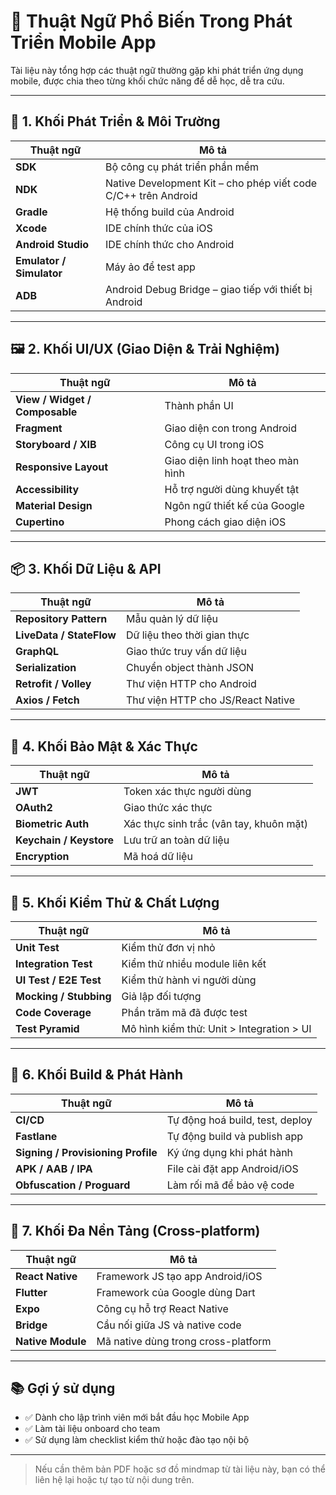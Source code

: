 # 📱 Thuật Ngữ Phổ Biến Trong Phát Triển Mobile App

Tài liệu này tổng hợp các thuật ngữ thường gặp khi phát triển ứng dụng mobile, được chia theo từng khối chức năng để dễ học, dễ tra cứu.

---

## 🔧 1. Khối Phát Triển & Môi Trường

| Thuật ngữ                | Mô tả                                                          |
| ------------------------ | -------------------------------------------------------------- |
| **SDK**                  | Bộ công cụ phát triển phần mềm                                 |
| **NDK**                  | Native Development Kit – cho phép viết code C/C++ trên Android |
| **Gradle**               | Hệ thống build của Android                                     |
| **Xcode**                | IDE chính thức của iOS                                         |
| **Android Studio**       | IDE chính thức cho Android                                     |
| **Emulator / Simulator** | Máy ảo để test app                                             |
| **ADB**                  | Android Debug Bridge – giao tiếp với thiết bị Android          |

---

## 🖼 2. Khối UI/UX (Giao Diện & Trải Nghiệm)

| Thuật ngữ                      | Mô tả                             |
| ------------------------------ | --------------------------------- |
| **View / Widget / Composable** | Thành phần UI                     |
| **Fragment**                   | Giao diện con trong Android       |
| **Storyboard / XIB**           | Công cụ UI trong iOS              |
| **Responsive Layout**          | Giao diện linh hoạt theo màn hình |
| **Accessibility**              | Hỗ trợ người dùng khuyết tật      |
| **Material Design**            | Ngôn ngữ thiết kế của Google      |
| **Cupertino**                  | Phong cách giao diện iOS          |

---

## 📦 3. Khối Dữ Liệu & API

| Thuật ngữ                | Mô tả                             |
| ------------------------ | --------------------------------- |
| **Repository Pattern**   | Mẫu quản lý dữ liệu               |
| **LiveData / StateFlow** | Dữ liệu theo thời gian thực       |
| **GraphQL**              | Giao thức truy vấn dữ liệu        |
| **Serialization**        | Chuyển object thành JSON          |
| **Retrofit / Volley**    | Thư viện HTTP cho Android         |
| **Axios / Fetch**        | Thư viện HTTP cho JS/React Native |

---

## 🔐 4. Khối Bảo Mật & Xác Thực

| Thuật ngữ               | Mô tả                                   |
| ----------------------- | --------------------------------------- |
| **JWT**                 | Token xác thực người dùng               |
| **OAuth2**              | Giao thức xác thực                      |
| **Biometric Auth**      | Xác thực sinh trắc (vân tay, khuôn mặt) |
| **Keychain / Keystore** | Lưu trữ an toàn dữ liệu                 |
| **Encryption**          | Mã hoá dữ liệu                          |

---

## 🧪 5. Khối Kiểm Thử & Chất Lượng

| Thuật ngữ              | Mô tả                                     |
| ---------------------- | ----------------------------------------- |
| **Unit Test**          | Kiểm thử đơn vị nhỏ                       |
| **Integration Test**   | Kiểm thử nhiều module liên kết            |
| **UI Test / E2E Test** | Kiểm thử hành vi người dùng               |
| **Mocking / Stubbing** | Giả lập đối tượng                         |
| **Code Coverage**      | Phần trăm mã đã được test                 |
| **Test Pyramid**       | Mô hình kiểm thử: Unit > Integration > UI |

---

## 🚀 6. Khối Build & Phát Hành

| Thuật ngữ                          | Mô tả                           |
| ---------------------------------- | ------------------------------- |
| **CI/CD**                          | Tự động hoá build, test, deploy |
| **Fastlane**                       | Tự động build và publish app    |
| **Signing / Provisioning Profile** | Ký ứng dụng khi phát hành       |
| **APK / AAB / IPA**                | File cài đặt app Android/iOS    |
| **Obfuscation / Proguard**         | Làm rối mã để bảo vệ code       |

---

## 📱 7. Khối Đa Nền Tảng (Cross-platform)

| Thuật ngữ         | Mô tả                               |
| ----------------- | ----------------------------------- |
| **React Native**  | Framework JS tạo app Android/iOS    |
| **Flutter**       | Framework của Google dùng Dart      |
| **Expo**          | Công cụ hỗ trợ React Native         |
| **Bridge**        | Cầu nối giữa JS và native code      |
| **Native Module** | Mã native dùng trong cross-platform |

---

## 📚 Gợi ý sử dụng

- ✅ Dành cho lập trình viên mới bắt đầu học Mobile App
- ✅ Làm tài liệu onboard cho team
- ✅ Sử dụng làm checklist kiểm thử hoặc đào tạo nội bộ

---

> Nếu cần thêm bản PDF hoặc sơ đồ mindmap từ tài liệu này, bạn có thể liên hệ lại hoặc tự tạo từ nội dung trên.

